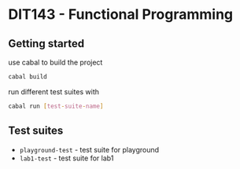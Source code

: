 # DIT143 - Functional Programming

## Getting started

use cabal to build the project

```bash
cabal build
```

run different test suites with

```bash
cabal run [test-suite-name]
```

## Test suites

- `playground-test` - test suite for playground
- `lab1-test` - test suite for lab1
